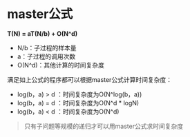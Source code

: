 # master公式
**T(N) = aT(N/b) + O(N^d)**

- N/b：子过程的样本量
- a：子过程的调用次数 
- O(N^d)：其他计算的时间复杂度 

满足如上公式的程序都可以根据master公式计算时间复杂度：

- log(b，a) > d ：时间复杂度为O(N^log(b，a))
- log(b，a) = d ：时间复杂度为O(N^d * logN)
- log(b，a) < d ：时间复杂度为O(N^d)

> 只有子问题等规模的递归才可以用master公式求时间复杂度